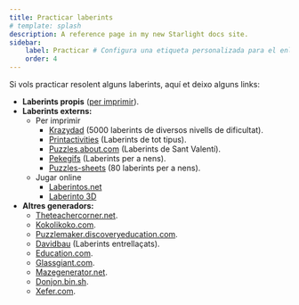 ```yaml
---
title: Practicar laberints
# template: splash
description: A reference page in my new Starlight docs site.
sidebar:
    label: Practicar # Configura una etiqueta personalizada para el enlace
    order: 4
---
```


<p>Si vols practicar resolent alguns laberints, aquí et deixo alguns links:</p>

<ul>
    <li><strong>Laberints propis</strong> (<a href="activitats/activitats_laberints.php">per imprimir</a>).</li>
    <li><strong>Laberints externs:</strong>
        <ul>
            <li>Per imprimir
                <ul>
                    <li><a href="//www.krazydad.com/mazes/" target="_blank">Krazydad</a> (5000 laberints de diversos nivells de dificultat).</li>
                    <li><a href="//www.printactivities.com/Mazes.html" target="_blank">Printactivities</a> (Laberints de tot tipus).</li>
                    <li><a href="//puzzles.about.com/od/mazepuzzles/qt/valentinemaze.htm" target="_blank">Puzzles.about.com</a> (Laberints de Sant Valentí).</li>
                    <li><a href="//www.pekegifs.com/pekemundo/laberintos.htm" target="_blank">Pekegifs</a> (Laberints per a nens).</li>
                    <li><a href="//www.puzzle-sheets.com/maze_puzzle/index.htm" target="_blank">Puzzles-sheets</a> (80 laberints per a nens).</li>
                </ul>
            </li>
            <li>Jugar online
                <ul>
                    <li><a href="//www.laberintos.net" target="_blank">Laberintos.net</a></li>
                    <li><a href="//www.jugarjuegos.com/juegos/java/laberinto/index.htm" target="_blank">Laberinto 3D</a></li>
                </ul>
            </li>
        </ul>
    </li>
    <li><strong>Altres generadors:</strong>
        <ul>
            <li><a href="//www.theteacherscorner.net/printable-worksheets/make-your-own/maze/" target="_blank">Theteachercorner.net</a>.</li>
            <li><a href="//www.kokolikoko.com/maze/" target="_blank">Kokolikoko.com</a>.</li>
            <li><a href="//puzzlemaker.discoveryeducation.com/AdvMazeSetupForm.asp" target="_blank">Puzzlemaker.discoveryeducation.com</a>.</li>
            <li><a href="//davidbau.com/archives/2006/10/10/printable_mazes.html" target="_blank">Davidbau</a> (Laberints entrellaçats).</li>
            <li><a href="//www.education.com/worksheet-generator/just-for-fun/maze/" target="_blank">Education.com</a>.</li>
            <li><a href="//www.glassgiant.com/maze/" target="_blank">Glassgiant.com</a>.</li>
            <li><a href="//www.mazegenerator.net/" target="_blank">Mazegenerator.net</a>.</li>
            <li><a href="//donjon.bin.sh/fantasy/dungeon/labyrinth.cgi" target="_blank">Donjon.bin.sh</a>.</li>
            <li><a href="//xefer.com/maze-generator" target="_blank">Xefer.com</a>.</li>
        </ul>
    </li>
</ul>
